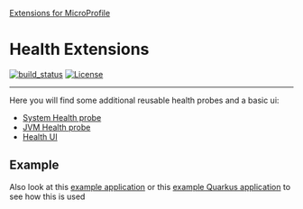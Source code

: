 [Extensions for MicroProfile](https://www.microprofile-ext.org/)

# Health Extensions

[![build_status](https://travis-ci.com/microprofile-extensions/health-ext.svg?branch=main)](https://travis-ci.com/microprofile-extensions/health-ext)
[![License](https://img.shields.io/badge/license-Apache%202-blue.svg)](https://github.com/microprofile-extensions/health-ext/blob/main/LICENSE)
___________
Here you will find some additional reusable health probes and a basic ui:

* [System Health probe](https://github.com/microprofile-extensions/health-ext/blob/main/healthprobe-system/README.md)
* [JVM Health probe](https://github.com/microprofile-extensions/health-ext/blob/main/healthprobe-jvm/README.md)
* [Health UI](https://github.com/microprofile-extensions/health-ext/blob/main/health-ui/README.md)

## Example

Also look at this [example application](https://github.com/microprofile-extensions/health-ext/blob/main/health-example/README.md) or 
this [example Quarkus application](https://github.com/microprofile-extensions/health-ext/blob/main/quarkus-example/README.md) to see how this is used
